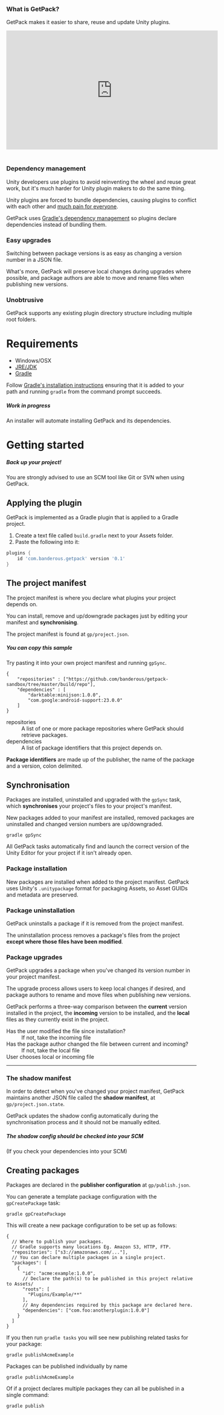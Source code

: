 ### What is GetPack?

GetPack makes it easier to share, reuse and update Unity plugins.



<iframe width="560" height="315" src="https://www.youtube.com/embed/gw4GXONRhXI" frameborder="0" allowfullscreen></iframe>
&nbsp;

### Dependency management

Unity developers use plugins to avoid reinventing the wheel and reuse great work,
but it's much harder for Unity plugin makers to do the same thing.

Unity plugins are forced to bundle dependencies, causing plugins to conflict with each other
and <a href="https://www.google.com/webhp?sourceid=chrome-instant&ion=1&espv=2&ie=UTF-8#q=android+support+library+conflict+unity">much pain for everyone</a>.

GetPack uses [Gradle's dependency management](https://docs.gradle.org/current/userguide/dependency_management.html) so plugins declare dependencies instead of bundling them.


### Easy upgrades

Switching between package versions is as easy as changing a version number in a JSON file.

What's more, GetPack will preserve local changes during upgrades where possible, and package authors are able to move and rename files when publishing new versions.

### Unobtrusive

GetPack supports any existing plugin directory structure including multiple root folders.

# Requirements

* Windows/OSX
* [JRE/JDK](http://www.oracle.com/technetwork/java/javase/downloads/jre8-downloads-2133155.html)
* [Gradle](https://gradle.org/gradle-download)

Follow [Gradle's installation instructions](https://docs.gradle.org/current/userguide/installation.html) ensuring that it is added to your path and running `gradle` from the command prompt succeeds.

<div class="note unreleased">
  <h5>Work in progress</h5>
  <p>An installer will automate installing GetPack and its dependencies.</p>
</div>

# Getting started

<div class="note warning">
  <h5>Back up your project!</h5>
  <p>You are strongly advised to use an SCM tool like Git or SVN when using GetPack.</p>
</div>

## Applying the plugin

GetPack is implemented as a Gradle plugin that is applied to a Gradle project.

1. Create a text file called `build.gradle` next to your Assets folder.
2. Paste the following into it:

```groovy
plugins {
    id 'com.banderous.getpack' version '0.1'
}
```

## The project manifest

The project manifest is where you declare what plugins your project depends on.

You can install, remove and up/downgrade packages just by editing your manifest and **synchronising**.

The project manifest is found at `gp/project.json`.

<div class="note info">
  <h5>You can copy this sample</h5>
  <p>Try pasting it into your own project manifest and running <code>gpSync</code>.</p>
</div>

```json-doc
{
    "repositories" : ["https://github.com/banderous/getpack-sandbox/tree/master/build/repo"],
    "dependencies" : [
        "darktable:minijson:1.0.0",
        "com.google:android-support:23.0.0"
    ]
}
```

<dl>
  <dt>repositories</dt>
  <dd>A list of one or more package repositories where GetPack should retrieve packages.</dd>
  <dt>dependencies</dt>
  <dd>A list of package identifiers that this project depends on.</dd>
</dl>

**Package identifiers** are made up of the publisher, the name of the package and a version, colon delimited.


## Synchronisation

Packages are installed, uninstalled and upgraded with the `gpSync` task, which **synchronises** your project's files to your project's manifest.

New packages added to your manifest are installed, removed packages are uninstalled and changed version numbers are up/downgraded.

```shell
gradle gpSync
```

<div class="note info">
  <p>All GetPack tasks automatically find and launch the correct version of the Unity Editor for your project if it isn't already open.</p>
</div>

### Package installation

New packages are installed when added to the project manifest. GetPack uses Unity's `.unitypackage` format for packaging Assets, so Asset GUIDs and metadata are preserved.

### Package uninstallation

GetPack uninstalls a package if it is removed from the project manifest.

The uninstallation process removes a package's files from the project **except where those files have been modified**.


### Package upgrades

GetPack upgrades a package when you've changed its version number in your project manifest.

The upgrade process allows users to keep local changes if desired, and package authors to rename and move files when publishing new versions.

GetPack performs a three-way comparison between the **current** version installed in the project,
the **incoming** version to be installed, and the **local** files as they currently exist in the project.

<dl>
  <dt>Has the user modified the file since installation?</dt>
  <dd>If not, take the incoming file</dd>
  <dt>Has the package author changed the file between current and incoming?</dt>
  <dd>If not, take the local file</dd>
  <dt>User chooses local or incoming file</dt>
</dl>

---

### The shadow manifest

In order to detect when you've changed your project manifest, GetPack maintains another JSON file called the **shadow manifest**, at `gp/project.json.state`.

GetPack updates the shadow config automatically during the synchronisation process and it should not be manually edited.

<div class="note warning">
  <h5>The shadow config should be checked into your SCM</h5>
  <p>(If you check your dependencies into your SCM)</p>
</div>

## Creating packages

Packages are declared in the **publisher configuration** at `gp/publish.json`.

You can generate a template package configuration with the `gpCreatePackage` task:

```shell
gradle gpCreatePackage
```

This will create a new package configuration to be set up as follows:

```json-doc
{
  // Where to publish your packages.
  // Gradle supports many locations Eg. Amazon S3, HTTP, FTP.
  "repositories": ["s3://amazonaws.com/..."],
  // You can declare multiple packages in a single project.
  "packages": [
    {
      "id": "acme:example:1.0.0",
      // Declare the path(s) to be published in this project relative to Assets/
      "roots": [
        "Plugins/Example/**"
      ],
      // Any dependencies required by this package are declared here.
      "dependencies": ["com.foo:anotherplugin:1.0.0"]
    }
  ]
}
```

If you then run `gradle tasks` you will see new publishing related tasks for your package:

```shell
gradle publishAcmeExample
```

Packages can be published individually by name

```shell
gradle publishAcmeExample
```

Of if a project declares multiple packages they can all be published in a single command:

```shell
gradle publish
```
